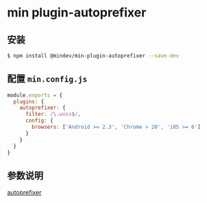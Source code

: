# min plugin-autoprefixer

## 安装

``` bash
$ npm install @mindev/min-plugin-autoprefixer --save-dev
```

## 配置 `min.config.js`

``` js
module.exports = {
  plugins: {
    autoprefixer: {
      filter: /\.wxss$/,
      config: {
        browsers: ['Android >= 2.3', 'Chrome > 20', 'iOS >= 6']
      }
    }
  }
}
```

## 参数说明

[autoprefixer](https://github.com/postcss/autoprefixer#options)
